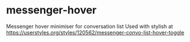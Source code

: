 # messenger-hover
Messenger hover minimiser for conversation list
Used with stylish at https://userstyles.org/styles/120562/messenger-convo-list-hover-toggle
